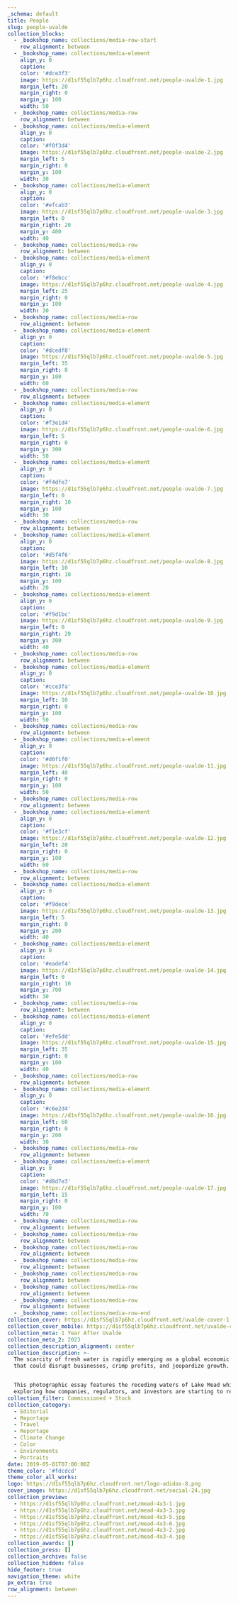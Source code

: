 ```yaml
---
_schema: default
title: People
slug: people-uvalde
collection_blocks:
  - _bookshop_name: collections/media-row-start
    row_alignment: between
  - _bookshop_name: collections/media-element
    align_y: 0
    caption:
    color: '#dce3f3'
    image: https://d1sf55qlb7p6hz.cloudfront.net/people-uvalde-1.jpg
    margin_left: 20
    margin_right: 0
    margin_y: 100
    width: 50
  - _bookshop_name: collections/media-row
    row_alignment: between
  - _bookshop_name: collections/media-element
    align_y: 0
    caption:
    color: '#f0f3d4'
    image: https://d1sf55qlb7p6hz.cloudfront.net/people-uvalde-2.jpg
    margin_left: 5
    margin_right: 0
    margin_y: 100
    width: 30
  - _bookshop_name: collections/media-element
    align_y: 0
    caption:
    color: '#efcab3'
    image: https://d1sf55qlb7p6hz.cloudfront.net/people-uvalde-3.jpg
    margin_left: 0
    margin_right: 20
    margin_y: 400
    width: 40
  - _bookshop_name: collections/media-row
    row_alignment: between
  - _bookshop_name: collections/media-element
    align_y: 0
    caption:
    color: '#f8ebcc'
    image: https://d1sf55qlb7p6hz.cloudfront.net/people-uvalde-4.jpg
    margin_left: 25
    margin_right: 0
    margin_y: 100
    width: 30
  - _bookshop_name: collections/media-row
    row_alignment: between
  - _bookshop_name: collections/media-element
    align_y: 0
    caption:
    color: '#dcedf8'
    image: https://d1sf55qlb7p6hz.cloudfront.net/people-uvalde-5.jpg
    margin_left: 35
    margin_right: 0
    margin_y: 100
    width: 60
  - _bookshop_name: collections/media-row
    row_alignment: between
  - _bookshop_name: collections/media-element
    align_y: 0
    caption:
    color: '#f3e1d4'
    image: https://d1sf55qlb7p6hz.cloudfront.net/people-uvalde-6.jpg
    margin_left: 5
    margin_right: 0
    margin_y: 300
    width: 50
  - _bookshop_name: collections/media-element
    align_y: 0
    caption:
    color: '#f4dfe7'
    image: https://d1sf55qlb7p6hz.cloudfront.net/people-uvalde-7.jpg
    margin_left: 0
    margin_right: 10
    margin_y: 100
    width: 30
  - _bookshop_name: collections/media-row
    row_alignment: between
  - _bookshop_name: collections/media-element
    align_y: 0
    caption:
    color: '#d5f4f6'
    image: https://d1sf55qlb7p6hz.cloudfront.net/people-uvalde-8.jpg
    margin_left: 10
    margin_right: 10
    margin_y: 100
    width: 20
  - _bookshop_name: collections/media-element
    align_y: 0
    caption:
    color: '#f9d1bc'
    image: https://d1sf55qlb7p6hz.cloudfront.net/people-uvalde-9.jpg
    margin_left: 0
    margin_right: 20
    margin_y: 300
    width: 40
  - _bookshop_name: collections/media-row
    row_alignment: between
  - _bookshop_name: collections/media-element
    align_y: 0
    caption:
    color: '#cce3fa'
    image: https://d1sf55qlb7p6hz.cloudfront.net/people-uvalde-10.jpg
    margin_left: 10
    margin_right: 0
    margin_y: 100
    width: 50
  - _bookshop_name: collections/media-row
    row_alignment: between
  - _bookshop_name: collections/media-element
    align_y: 0
    caption:
    color: '#d0f1f0'
    image: https://d1sf55qlb7p6hz.cloudfront.net/people-uvalde-11.jpg
    margin_left: 40
    margin_right: 0
    margin_y: 100
    width: 50
  - _bookshop_name: collections/media-row
    row_alignment: between
  - _bookshop_name: collections/media-element
    align_y: 0
    caption:
    color: '#f1e3cf'
    image: https://d1sf55qlb7p6hz.cloudfront.net/people-uvalde-12.jpg
    margin_left: 20
    margin_right: 0
    margin_y: 100
    width: 60
  - _bookshop_name: collections/media-row
    row_alignment: between
  - _bookshop_name: collections/media-element
    align_y: 0
    caption:
    color: '#f9dece'
    image: https://d1sf55qlb7p6hz.cloudfront.net/people-uvalde-13.jpg
    margin_left: 5
    margin_right: 0
    margin_y: 200
    width: 40
  - _bookshop_name: collections/media-element
    align_y: 0
    caption:
    color: '#eadef4'
    image: https://d1sf55qlb7p6hz.cloudfront.net/people-uvalde-14.jpg
    margin_left: 0
    margin_right: 10
    margin_y: 700
    width: 30
  - _bookshop_name: collections/media-row
    row_alignment: between
  - _bookshop_name: collections/media-element
    align_y: 0
    caption:
    color: '#efe5dd'
    image: https://d1sf55qlb7p6hz.cloudfront.net/people-uvalde-15.jpg
    margin_left: 35
    margin_right: 0
    margin_y: 100
    width: 40
  - _bookshop_name: collections/media-row
    row_alignment: between
  - _bookshop_name: collections/media-element
    align_y: 0
    caption:
    color: '#c6e2d4'
    image: https://d1sf55qlb7p6hz.cloudfront.net/people-uvalde-16.jpg
    margin_left: 60
    margin_right: 0
    margin_y: 200
    width: 30
  - _bookshop_name: collections/media-row
    row_alignment: between
  - _bookshop_name: collections/media-element
    align_y: 0
    caption:
    color: '#d8d7e3'
    image: https://d1sf55qlb7p6hz.cloudfront.net/people-uvalde-17.jpg
    margin_left: 15
    margin_right: 0
    margin_y: 100
    width: 70
  - _bookshop_name: collections/media-row
    row_alignment: between
  - _bookshop_name: collections/media-row
    row_alignment: between
  - _bookshop_name: collections/media-row
    row_alignment: between
  - _bookshop_name: collections/media-row
    row_alignment: between
  - _bookshop_name: collections/media-row
    row_alignment: between
  - _bookshop_name: collections/media-row
    row_alignment: between
  - _bookshop_name: collections/media-row
    row_alignment: between
  - _bookshop_name: collections/media-row-end
collection_cover: https://d1sf55qlb7p6hz.cloudfront.net/uvalde-cover-1.jpg
collection_cover_mobile: https://d1sf55qlb7p6hz.cloudfront.net/uvalde-cover-vert-1.jpg
collection_meta: 1 Year After Uvalde
collection_meta_2: 2023
collection_description_alignment: center
collection_description: >-
  The scarcity of fresh water is rapidly emerging as a global economic threat
  that could disrupt businesses, crimp profits, and jeopardize growth. 


  This photographic essay features the receding waters of Lake Mead while
  exploring how companies, regulators, and investors are starting to react.
collection_filter: Commissioned + Stock
collection_category:
  - Editorial
  - Reportage
  - Travel
  - Reportage
  - Climate Change
  - Color
  - Environments
  - Portraits
date: 2019-05-01T07:00:00Z
theme_color: '#fdcdcd'
theme_color_all_works:
logo: https://d1sf55qlb7p6hz.cloudfront.net/logo-adidas-8.png
cover_image: https://d1sf55qlb7p6hz.cloudfront.net/social-24.jpg
collection_preview:
  - https://d1sf55qlb7p6hz.cloudfront.net/mead-4x3-1.jpg
  - https://d1sf55qlb7p6hz.cloudfront.net/mead-4x3-3.jpg
  - https://d1sf55qlb7p6hz.cloudfront.net/mead-4x3-5.jpg
  - https://d1sf55qlb7p6hz.cloudfront.net/mead-4x3-6.jpg
  - https://d1sf55qlb7p6hz.cloudfront.net/mead-4x3-2.jpg
  - https://d1sf55qlb7p6hz.cloudfront.net/mead-4x3-4.jpg
collection_awards: []
collection_press: []
collection_archive: false
collection_hidden: false
hide_footer: true
navigation_theme: white
px_extra: true
row_alignment: between
---
```

